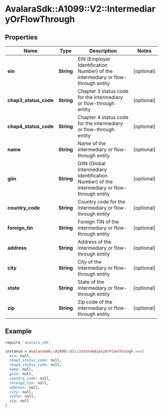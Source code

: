# AvalaraSdk::A1099::V2::IntermediaryOrFlowThrough

## Properties

| Name | Type | Description | Notes |
| ---- | ---- | ----------- | ----- |
| **ein** | **String** | EIN (Employer Identification Number) of the intermediary or flow-through entity | [optional] |
| **chap3_status_code** | **String** | Chapter 3 status code for the intermediary or flow-through entity | [optional] |
| **chap4_status_code** | **String** | Chapter 4 status code for the intermediary or flow-through entity | [optional] |
| **name** | **String** | Name of the intermediary or flow-through entity | [optional] |
| **giin** | **String** | GIIN (Global Intermediary Identification Number) of the intermediary or flow-through entity | [optional] |
| **country_code** | **String** | Country code for the intermediary or flow-through entity | [optional] |
| **foreign_tin** | **String** | Foreign TIN of the intermediary or flow-through entity | [optional] |
| **address** | **String** | Address of the intermediary or flow-through entity | [optional] |
| **city** | **String** | City of the intermediary or flow-through entity | [optional] |
| **state** | **String** | State of the intermediary or flow-through entity | [optional] |
| **zip** | **String** | Zip code of the intermediary or flow-through entity | [optional] |

## Example

```ruby
require 'avalara_sdk'

instance = AvalaraSdk::A1099::V2::IntermediaryOrFlowThrough.new(
  ein: null,
  chap3_status_code: null,
  chap4_status_code: null,
  name: null,
  giin: null,
  country_code: null,
  foreign_tin: null,
  address: null,
  city: null,
  state: null,
  zip: null
)
```

